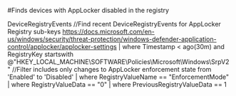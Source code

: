 #Finds devices with AppLocker disabled in the registry

DeviceRegistryEvents
//Find recent DeviceRegistryEvents for AppLocker Registry sub-keys https://docs.microsoft.com/en-us/windows/security/threat-protection/windows-defender-application-control/applocker/applocker-settings
| where Timestamp < ago(30m) and RegistryKey startswith @"HKEY_LOCAL_MACHINE\SOFTWARE\Policies\Microsoft\Windows\SrpV2"
//Filter includes only changes to AppLocker enforcement state from 'Enabled' to 'Disabled'
| where RegistryValueName == "EnforcementMode"
| where RegistryValueData == "0"
| where PreviousRegistryValueData == 1